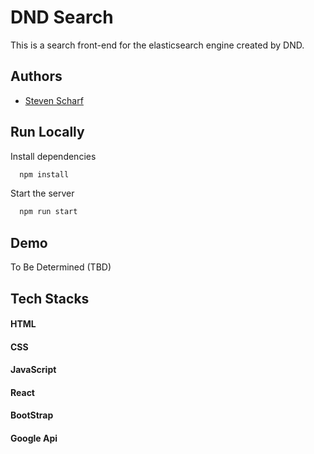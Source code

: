 
# DND Search

This is a search front-end for the elasticsearch engine created by DND.
## Authors

- [Steven Scharf](https://www.linkedin.com/in/sscharf/)


## Run Locally

Install dependencies

```bash
  npm install
```

Start the server

```bash
  npm run start
```


## Demo

To Be Determined (TBD)


## Tech Stacks

#### HTML



#### CSS
#### JavaScript
#### React
#### BootStrap
#### Google Api



